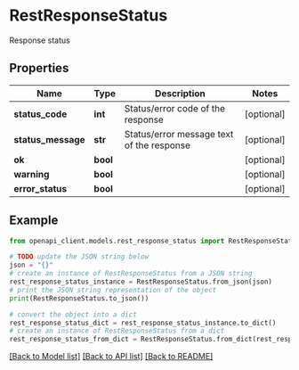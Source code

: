 # RestResponseStatus

Response status

## Properties

Name | Type | Description | Notes
------------ | ------------- | ------------- | -------------
**status_code** | **int** | Status/error code of the response | [optional] 
**status_message** | **str** | Status/error message text of the response | [optional] 
**ok** | **bool** |  | [optional] 
**warning** | **bool** |  | [optional] 
**error_status** | **bool** |  | [optional] 

## Example

```python
from openapi_client.models.rest_response_status import RestResponseStatus

# TODO update the JSON string below
json = "{}"
# create an instance of RestResponseStatus from a JSON string
rest_response_status_instance = RestResponseStatus.from_json(json)
# print the JSON string representation of the object
print(RestResponseStatus.to_json())

# convert the object into a dict
rest_response_status_dict = rest_response_status_instance.to_dict()
# create an instance of RestResponseStatus from a dict
rest_response_status_from_dict = RestResponseStatus.from_dict(rest_response_status_dict)
```
[[Back to Model list]](../README.md#documentation-for-models) [[Back to API list]](../README.md#documentation-for-api-endpoints) [[Back to README]](../README.md)


